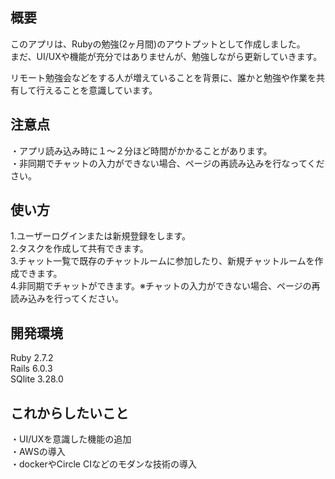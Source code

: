 ## 概要  
このアプリは、Rubyの勉強(2ヶ月間)のアウトプットとして作成しました。  
まだ、UI/UXや機能が充分ではありませんが、勉強しながら更新していきます。  

リモート勉強会などをする人が増えていることを背景に、誰かと勉強や作業を共有して行えることを意識しています。

## 注意点  
・アプリ読み込み時に１〜２分ほど時間がかかることがあります。  
・非同期でチャットの入力ができない場合、ページの再読み込みを行なってください。

## 使い方  
1.ユーザーログインまたは新規登録をします。  
2.タスクを作成して共有できます。  
3.チャット一覧で既存のチャットルームに参加したり、新規チャットルームを作成できます。  
4.非同期でチャットができます。※チャットの入力ができない場合、ページの再読み込みを行ってください。

## 開発環境  
Ruby 2.7.2  
Rails 6.0.3  
SQlite 3.28.0

## これからしたいこと  
・UI/UXを意識した機能の追加  
・AWSの導入  
・dockerやCircle CIなどのモダンな技術の導入  
